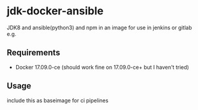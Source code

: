 # jdk-docker-ansible

JDK8 and ansible(python3) and npm in an image for use in jenkins or gitlab e.g.

## Requirements

* Docker 17.09.0-ce (should work fine on 17.09.0-ce+ but I haven't tried)

## Usage

include this as baseimage for ci pipelines
